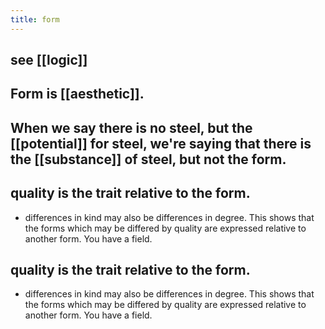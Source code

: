 ```yaml
---
title: form
---
```


## see [[logic]]
## Form is [[aesthetic]].
## When we say there is no steel, but the [[potential]] for steel, we're saying that there is the [[substance]] of steel, but not the form.
## quality is the trait relative to the form. 
- differences in kind may also be differences in degree. This shows that the forms which may be differed by quality are expressed relative to another form. You have a field.
## quality is the trait relative to the form. 
- differences in kind may also be differences in degree. This shows that the forms which may be differed by quality are expressed relative to another form. You have a field.
